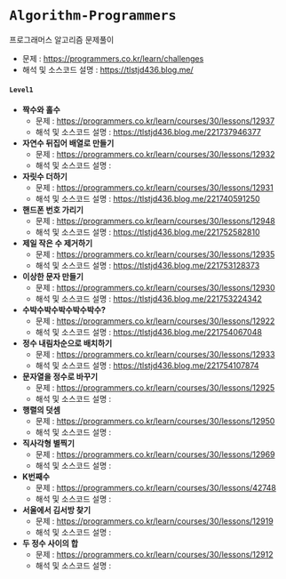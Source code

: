 # `Algorithm-Programmers`
프로그래머스 알고리즘 문제풀이

- 문제 : https://programmers.co.kr/learn/challenges
- 해석 및 소스코드 설명 : https://tlstjd436.blog.me/



#### `Level1`

- **짝수와 홀수**
  - 문제 : https://programmers.co.kr/learn/courses/30/lessons/12937
  - 해석 및 소스코드 설명 : https://tlstjd436.blog.me/221737946377
- **자연수 뒤집어 배열로 만들기**
  - 문제 : https://programmers.co.kr/learn/courses/30/lessons/12932
  - 해석 및 소스코드 설명 : 
- **자릿수 더하기**
  - 문제 : https://programmers.co.kr/learn/courses/30/lessons/12931
  - 해석 및 소스코드 설명 : https://tlstjd436.blog.me/221740591250
- <b>핸드폰 번호 가리기</b>
  - 문제 : https://programmers.co.kr/learn/courses/30/lessons/12948
  - 해석 및 소스코드 설명 : https://tlstjd436.blog.me/221752582810
- <b>제일 작은 수 제거하기</b>
  - 문제 : https://programmers.co.kr/learn/courses/30/lessons/12935
  - 해석 및 소스코드 설명 : https://tlstjd436.blog.me/221753128373
- <b>이상한 문자 만들기</b>
  - 문제 : https://programmers.co.kr/learn/courses/30/lessons/12930
  - 해석 및 소스코드 설명 : https://tlstjd436.blog.me/221753224342
- <b>﻿수박수박수박수박수박수?</b>
  - 문제 : https://programmers.co.kr/learn/courses/30/lessons/12922
  - 해석 및 소스코드 설명 : https://tlstjd436.blog.me/221754067048
- <b>정수 내림차순으로 배치하기</b>
  - 문제 : https://programmers.co.kr/learn/courses/30/lessons/12933
  - 해석 및 소스코드 설명 : https://tlstjd436.blog.me/221754107874
- <b>문자열을 정수로 바꾸기</b>
  - 문제 : https://programmers.co.kr/learn/courses/30/lessons/12925
  - 해석 및 소스코드 설명 : 
- <b>행렬의 덧셈</b>
  - 문제 : https://programmers.co.kr/learn/courses/30/lessons/12950
  - 해석 및 소스코드 설명 : 
- <b>직사각형 별찍기</b>
  - 문제 : https://programmers.co.kr/learn/courses/30/lessons/12969
  - 해석 및 소스코드 설명 : 
- <b>K번째수</b>
  - 문제 : https://programmers.co.kr/learn/courses/30/lessons/42748
  - 해석 및 소스코드 설명 : 
- <b>서울에서 김서방 찾기</b>
  - 문제 : https://programmers.co.kr/learn/courses/30/lessons/12919
  - 해석 및 소스코드 설명 : 
- <b>두 정수 사이의 합</b>
  - 문제 : https://programmers.co.kr/learn/courses/30/lessons/12912
  - 해석 및 소스코드 설명 : 
